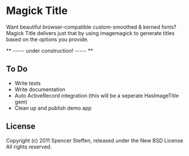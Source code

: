 Magick Title
============

Want beautiful browser-compatible custom-smoothed & kerned fonts? Magick Title delivers just that by using imagemagick to generate titles based on the options you provide.

** ----- under construction! ----- **
   
To Do
-----

* Write tests
* Write documentation
* Auto ActiveRecord integration (this will be a seperate HasImageTitle gem)
* Clean up and publish demo app


License
-------

Copyright (c) 2011 Spencer Steffen, released under the New BSD License All rights reserved.